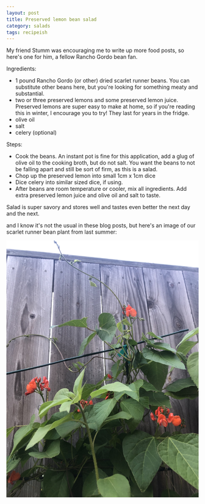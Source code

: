 ```yaml
---
layout: post
title: Preserved lemon bean salad
category: salads
tags: recipeish
---
```


My friend Stumm was encouraging me to write up more food posts, so here's one for him, a fellow Rancho Gordo bean fan. 

Ingredients:
* 1 pound Rancho Gordo (or other) dried scarlet runner beans. You can substitute other beans here, but you're looking for something meaty and substantial.
* two or three preserved lemons and some preserved lemon juice. Preserved lemons are super easy to make at home, so if you're reading this in winter, I encourage you to try! They last for years in the fridge.
* olive oil 
* salt
* celery (optional) 

Steps:
* Cook the beans. An instant pot is fine for this application, add a glug of olive oil to the cooking broth, but do not salt. You want the beans to not be falling apart and still be sort of firm, as this is a salad.
* Chop up the preserved lemon into small 1cm x 1cm dice
* Dice celery into similar sized dice, if using.
* After beans are room temperature or cooler, mix all ingredients. Add extra preserved lemon juice and olive oil and salt to taste. 

Salad is super savory and stores well and tastes even better the next day and the next.

and I know it's not the usual in these blog posts, but here's an image of our scarlet runner bean plant from last summer:

![scarlet-runner-bean-plant](https://github.com/mookerzhou/cooking_journal/blob/master/assets/images/IMG_4930.jpg)
